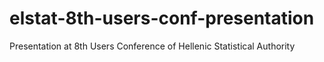 # elstat-8th-users-conf-presentation
Presentation at 8th Users Conference of Hellenic Statistical Authority
